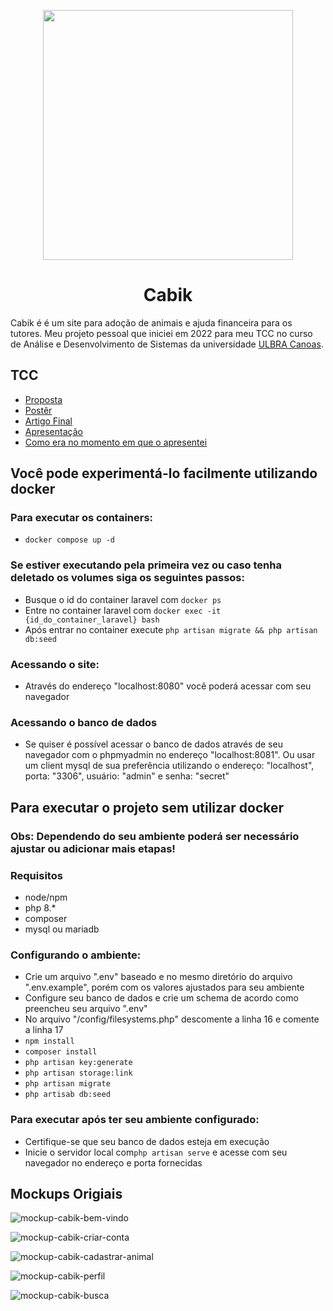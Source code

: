 <p align="center"><img src="https://user-images.githubusercontent.com/37222917/175830787-0ab1cdd4-57db-495a-aa60-42e68c5c0406.png" width="400"></p>
<h1 align="center">Cabik</h1>


Cabik é é um site para adoção de animais e ajuda financeira para os tutores. Meu projeto pessoal que iniciei em 2022 para meu TCC no curso de Análise e Desenvolvimento de Sistemas da universidade <a href="https://www.ulbra.br/canoas">ULBRA Canoas</a>. 

## TCC

- <a href="https://docs.google.com/presentation/d/e/2PACX-1vR6uoqCDlZcCdQVR-U36hlusPu6oql7XX4LMY7ZS-AGtSxtzZpgRZ3TUYei24l-_VOL3YiLQYLcrW4y/pub?start=false&loop=false&delayms=3000">Proposta</a>
- <a href="https://drive.google.com/file/d/14H2L4uLPvAG6ZCkRMZH6fU7kE_70z879/view?usp=sharing">Postêr</a>
- <a href="https://docs.google.com/document/d/e/2PACX-1vQhbxV7EFJ6M8Vo_QFgzVr4X-FghN2EPvrkW4xdwSuEEivtAeE2ts5H1Jce2fJWjIESQp62-eBzYF0W/pub">Artigo Final</a>
- <a target="_blank" href="https://www.youtube.com/watch?v=NbM7qeqq5j8">Apresentação</a>
- <a href="https://github.com/rodrigofcor/cabik/tree/f2874f4e974dd1c20a995a2b7264f030422af7be">Como era no momento em que o apresentei</a>

## Você pode experimentá-lo facilmente utilizando docker

### Para executar os containers:

- `docker compose up -d`

### Se estiver executando pela primeira vez ou caso tenha deletado os volumes siga os seguintes passos:</h3>

- Busque o id do container laravel com `docker ps`
- Entre no container laravel com `docker exec -it {id_do_container_laravel} bash`
- Após entrar no container execute `php artisan migrate && php artisan db:seed`

### Acessando o site:

- Através do endereço "localhost:8080" você poderá acessar com seu navegador

### Acessando o banco de dados

- Se quiser é possível acessar o banco de dados através de seu navegador com o phpmyadmin no endereço "localhost:8081". Ou usar um client mysql de sua preferência utilizando o endereço: "localhost", porta: "3306", usuário: "admin" e senha: "secret"

## Para executar o projeto sem utilizar docker

### <b>Obs:</b> Dependendo do seu ambiente poderá ser necessário ajustar ou adicionar mais etapas!

### Requisitos
 - node/npm
 - php 8.*
 - composer
 - mysql ou mariadb

### Configurando o ambiente: 

- Crie um arquivo ".env" baseado e no mesmo diretório do arquivo ".env.example", porém com os valores ajustados para seu ambiente
- Configure seu banco de dados e crie um schema de acordo como preencheu seu arquivo ".env"
- No arquivo "/config/filesystems.php" descomente a linha 16 e comente a linha 17
- `npm install`
- `composer install`
- `php artisan key:generate`
- `php artisan storage:link`
- `php artisan migrate`
- `php artisab db:seed` 

### Para executar após ter seu ambiente configurado:

- Certifique-se que seu banco de dados esteja em execução
- Inicie o servidor local com`php artisan serve` e acesse com seu navegador no endereço e porta fornecidas

## Mockups Origiais

![mockup-cabik-bem-vindo](https://user-images.githubusercontent.com/37222917/175831181-c32e6371-4af1-43ce-902c-ec7e8dd7d238.png)

![mockup-cabik-criar-conta](https://user-images.githubusercontent.com/37222917/175831190-8f5d6e80-34f5-4357-a7f3-18402baad2dd.png)

![mockup-cabik-cadastrar-animal](https://user-images.githubusercontent.com/37222917/175831196-a2745272-788c-427d-81a6-fa6905a0ef01.png)

![mockup-cabik-perfil](https://user-images.githubusercontent.com/37222917/175831217-f3816db1-549c-4ed9-9db8-b27f8cd0b3b5.png)

![mockup-cabik-busca](https://user-images.githubusercontent.com/37222917/175831224-59825c5c-aeba-4818-b258-2afff45ebb04.png)
